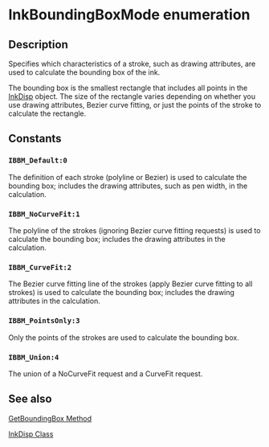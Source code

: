 # InkBoundingBoxMode enumeration

## Description

Specifies which characteristics of a stroke, such as drawing attributes, are used to calculate the bounding box of the ink.

The bounding box is the smallest rectangle that includes all points in the [InkDisp](https://learn.microsoft.com/windows/desktop/tablet/inkdisp-class) object. The size of the rectangle varies depending on whether you use drawing attributes, Bezier curve fitting, or just the points of the stroke to calculate the rectangle.

## Constants

### `IBBM_Default:0`

 The definition of each stroke (polyline or Bezier) is used to calculate the bounding box; includes the drawing attributes, such as pen width, in the calculation.

### `IBBM_NoCurveFit:1`

 The polyline of the strokes (ignoring Bezier curve fitting requests) is used to calculate the bounding box; includes the drawing attributes in the calculation.

### `IBBM_CurveFit:2`

The Bezier curve fitting line of the strokes (apply Bezier curve fitting to all strokes) is used to calculate the bounding box; includes the drawing attributes in the calculation.

### `IBBM_PointsOnly:3`

 Only the points of the strokes are used to calculate the bounding box.

### `IBBM_Union:4`

 The union of a NoCurveFit request and a CurveFit request.

## See also

[GetBoundingBox Method](https://learn.microsoft.com/windows/desktop/api/msinkaut/nf-msinkaut-iinkstrokedisp-getboundingbox)

[InkDisp Class](https://learn.microsoft.com/windows/desktop/tablet/inkdisp-class)